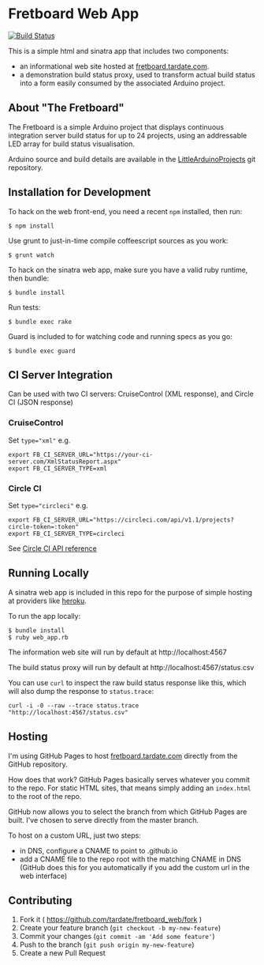 # Fretboard Web App
[![Build Status](https://travis-ci.org/tardate/fretboard_web.svg?branch=master)](https://travis-ci.org/tardate/fretboard_web)

This is a simple html and sinatra app that includes two components:

* an informational web site hosted at [fretboard.tardate.com](http://fretboard.tardate.com).
* a demonstration build status proxy, used to transform actual build status into a form easily consumed by the associated Arduino project.

## About "The Fretboard"

The Fretboard is a simple Arduino project that displays continuous integration server build status
for up to 24 projects, using an addressable LED array for build status visualisation.

Arduino source and build details are available in the
[LittleArduinoProjects](https://github.com/tardate/LittleArduinoProjects/tree/master/FretBoard)
git repository.


## Installation for Development

To hack on the web front-end, you need a recent `npm` installed, then run:

    $ npm install

Use grunt to just-in-time compile coffeescript sources as you work:

    $ grunt watch

To hack on the sinatra web app, make sure you have a valid ruby runtime, then bundle:

    $ bundle install

Run tests:

    $ bundle exec rake

Guard is included to for watching code and running specs as you go:

    $ bundle exec guard


## CI Server Integration

Can be used with two CI servers: CruiseControl (XML response), and Circle CI (JSON response)

### CruiseControl

Set `type="xml"` e.g.

```
export FB_CI_SERVER_URL="https://your-ci-server.com/XmlStatusReport.aspx"
export FB_CI_SERVER_TYPE=xml
```

### Circle CI

Set `type="circleci"` e.g.

```
export FB_CI_SERVER_URL="https://circleci.com/api/v1.1/projects?circle-token=:token"
export FB_CI_SERVER_TYPE=circleci
```

See [Circle CI API reference](https://circleci.com/docs/api/v1-reference/)


## Running Locally

A sinatra web app is included in this repo for the purpose of simple hosting at providers like [heroku](http://heroku.com).

To run the app locally:

    $ bundle install
    $ ruby web_app.rb

The information web site will run by default at http://localhost:4567

The build status proxy will run by default at http://localhost:4567/status.csv

You can use `curl` to inspect the raw build status response like this, which will also dump the response to `status.trace`:

    curl -i -0 --raw --trace status.trace "http://localhost:4567/status.csv"


## Hosting

I'm using GitHub Pages to host [fretboard.tardate.com](http://fretboard.tardate.com) directly from the GitHub repository.

How does that work? GitHub Pages basically serves whatever you commit to the repo.
For static HTML sites, that means simply adding an `index.html` to the root of the repo.

GitHub now allows you to select the branch from which GitHub Pages are built.
I've chosen to serve directly from the master branch.

To host on a custom URL, just two steps:

* in DNS, configure a CNAME to point to <username>.github.io
* add a CNAME file to the repo root with the matching CNAME in DNS (GitHub does this for you automatically if you add the custom url in the web interface)


## Contributing

1. Fork it ( https://github.com/tardate/fretboard_web/fork )
2. Create your feature branch (`git checkout -b my-new-feature`)
3. Commit your changes (`git commit -am 'Add some feature'`)
4. Push to the branch (`git push origin my-new-feature`)
5. Create a new Pull Request

